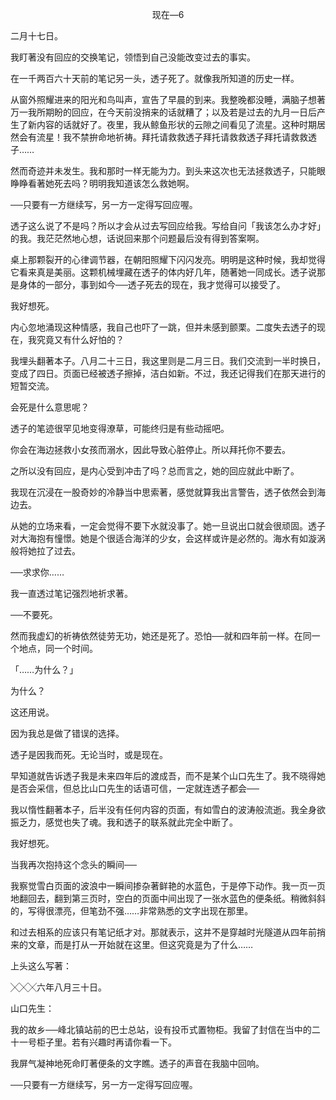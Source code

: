 <p align="center">现在―6</p>

二月十七日。

我盯著没有回应的交换笔记，领悟到自己没能改变过去的事实。

在一千两百六十天前的笔记另一头，透子死了。就像我所知道的历史一样。

从窗外照耀进来的阳光和鸟叫声，宣告了早晨的到来。我整晚都没睡，满脑子想著万一我所期盼的回应，在今天前没捎来的话就糟了；以及若是过去的九月一日后产生了新内容的话就好了。夜里，我从鲸鱼形状的云隙之间看见了流星。这种时期居然会有流星！我不禁拚命地祈祷。拜托请救救透子拜托请救救透子拜托请救救透子……

然而奇迹并未发生。我和那时一样无能为力。到头来这次也无法拯救透子，只能眼睁睁看著她死去吗？明明我知道该怎么救她啊。

──只要有一方继续写，另一方一定得写回应喔。

透子这么说了不是吗？所以才会从过去写回应给我。写给自问「我该怎么办才好」的我。我茫茫然地心想，话说回来那个问题最后没有得到答案啊。

桌上那颗裂开的心律调节器，在朝阳照耀下闪闪发亮。明明是这种时候，我却觉得它看来真是美丽。这颗机械埋藏在透子的体内好几年，随著她一同成长。透子说那是身体的一部分，事到如今──透子死去的现在，我才觉得可以接受了。

我好想死。

内心忽地涌现这种情感，我自己也吓了一跳，但并未感到颤栗。二度失去透子的现在，我究竟又有什么好怕的？

我埋头翻著本子。八月二十三日，我这里则是二月三日。我们交流到一半时换日，变成了四日。页面已经被透子擦掉，洁白如新。不过，我还记得我们在那天进行的短暂交流。

会死是什么意思呢？

透子的笔迹很罕见地变得潦草，可能终归是有些动摇吧。

你会在海边拯救小女孩而溺水，因此导致心脏停止。所以拜托你不要去。

之所以没有回应，是内心受到冲击了吗？总而言之，她的回应就此中断了。

我现在沉浸在一股奇妙的冷静当中思索著，感觉就算我出言警告，透子依然会到海边去。

从她的立场来看，一定会觉得不要下水就没事了。她一旦说出口就会很顽固。透子对大海抱有憧憬。她是个很适合海洋的少女，会这样或许是必然的。海水有如漩涡般将她拉了过去。

──求求你……

我一直透过笔记强烈地祈求著。

──不要死。

然而我虚幻的祈祷依然徒劳无功，她还是死了。恐怕──就和四年前一样。在同一个地点，同一个时间。

「……为什么？」

为什么？

这还用说。

因为我总是做了错误的选择。

透子是因我而死。无论当时，或是现在。

早知道就告诉透子我是未来四年后的渡成吾，而不是某个山口先生了。我不晓得她是否会采信，但总比山口先生的话语可信，一定就连透子都会──

我以惰性翻著本子，后半没有任何内容的页面，有如雪白的波涛般流逝。我全身欲振乏力，感觉也失了魂。我和透子的联系就此完全中断了。

我好想死。

当我再次抱持这个念头的瞬间──

我察觉雪白页面的波浪中一瞬间掺杂著鲜艳的水蓝色，于是停下动作。我一页一页地翻回去，翻到第三页时，空白的页面中间出现了一张水蓝色的便条纸。稍微斜斜的，写得很漂亮，但笔劲不强……非常熟悉的文字出现在那里。

和过去相系的应该只有笔记纸才对。那就表示，这并不是穿越时光隧道从四年前捎来的文章，而是打从一开始就在这里。但这究竟是为了什么……

上头这么写著：

╳╳╳六年八月三十日。

山口先生：

我的故乡──峰北镇站前的巴士总站，设有投币式置物柜。我留了封信在当中的二十一号柜子里。若有兴趣时再请你看一下。

我屏气凝神地死命盯著便条的文字瞧。透子的声音在我脑中回响。

──只要有一方继续写，另一方一定得写回应喔。

